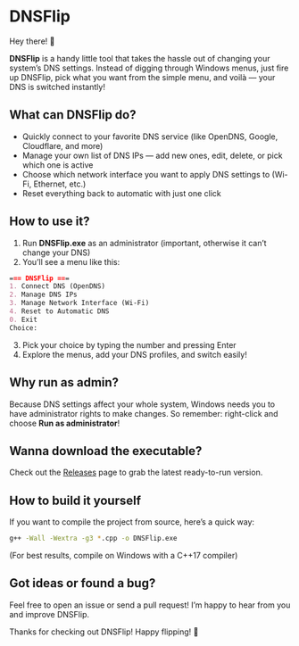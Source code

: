 # DNSFlip

Hey there! 👋

**DNSFlip** is a handy little tool that takes the hassle out of changing your system’s DNS settings. Instead of digging through Windows menus, just fire up DNSFlip, pick what you want from the simple menu, and voilà — your DNS is switched instantly!

## What can DNSFlip do?
- Quickly connect to your favorite DNS service (like OpenDNS, Google, Cloudflare, and more)  
- Manage your own list of DNS IPs — add new ones, edit, delete, or pick which one is active  
- Choose which network interface you want to apply DNS settings to (Wi-Fi, Ethernet, etc.)  
- Reset everything back to automatic with just one click

## How to use it?
1. Run **DNSFlip.exe** as an administrator (important, otherwise it can’t change your DNS)  
2. You’ll see a menu like this:
```markdown
=== DNSFlip ===
1. Connect DNS (OpenDNS)
2. Manage DNS IPs
3. Manage Network Interface (Wi-Fi)
4. Reset to Automatic DNS
0. Exit
Choice:
```

3. Pick your choice by typing the number and pressing Enter 
4. Explore the menus, add your DNS profiles, and switch easily!


## Why run as admin?
Because DNS settings affect your whole system, Windows needs you to have administrator rights to make changes. So remember: right-click and choose **Run as administrator**!


## Wanna download the executable?
Check out the [Releases](https://github.com/ArashMaghsoodi/DNSFlip/releases) page to grab the latest ready-to-run version.

## How to build it yourself
If you want to compile the project from source, here’s a quick way:

```bash
g++ -Wall -Wextra -g3 *.cpp -o DNSFlip.exe
```
(For best results, compile on Windows with a C++17 compiler)

## Got ideas or found a bug?
Feel free to open an issue or send a pull request! I’m happy to hear from you and improve DNSFlip.

Thanks for checking out DNSFlip!
Happy flipping! 🎉